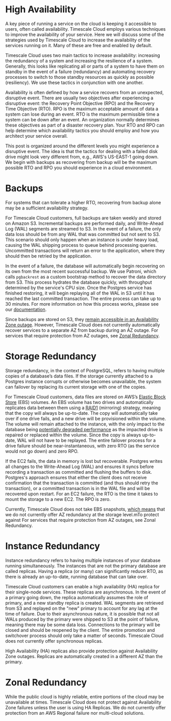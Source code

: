 # High Availability
A key piece of running a service on the cloud is keeping it accessible to users,
often called availability. Timescale Cloud employs various techniques to improve
the availability of your service. Here we will discuss some of the strategies
used by Timescale Cloud to increase the availability of the services running on
it. Many of these are free and enabled by default.

Timescale Cloud uses two main tactics to increase availability: increasing the
redundancy of a system and increasing the resilience of a system. Generally,
this looks like replicating all or parts of a system to have them on standby in
the event of a failure (redundancy) and automating recovery processes to switch
to those standby resources as quickly as possible (resiliency). We use these
tactics in conjunction with one another.

Availability is often defined by how a service recovers from an unexpected,
disruptive event. There are usually two objectives after experiencing a
disruptive event: the Recovery Point Objective (RPO) and the Recovery Time
Objective (RTO). RPO is the maximum acceptable amount of data a system can lose
during an event. RTO is the maximum permissible time a system can be down after
an event. An organization normally determines these objectives as part of a
disaster recovery plan. Your RTO and RPO can help determine which availability
tactics you should employ and how you architect your service overall.

This post is organized around the different levels you might experience a
disruptive event. The idea is that the tactics for dealing with a failed disk
drive might look very different from, e.g., AWS's US-EAST-1 going down. We begin
with backups as recovering from backup will be the maximum possible RTO and RPO
you should experience in a cloud environment.

# Backups
For systems that can tolerate a higher RTO, recovering from backup alone may be
a sufficient availability strategy. 

For Timescale Cloud customers, full backups are taken weekly and stored on
Amazon S3\. Incremental backups are performed daily, and Write-Ahead Log (WAL)
segments are streamed to S3\. In the event of a failure, the only data loss
should be from any WAL that was committed but not sent to S3\. This scenario
should only happen when an instance is under heavy load, causing the WAL
shipping process to queue behind processing queries. Uncommitted transactions
will return an error to the application, where they should then be retried by
the application.

In the event of a failure, the database will automatically begin recovering on
its own from the most recent successful backup. We use Patroni, which calls
`pgbackrest` as a custom bootstrap method to recover the data directory from
S3\. This process hydrates the database quickly, with throughput determined by
the service's CPU size. Once the Postgres service has finished restoring, it
will begin replaying all of the WAL in S3 until it has reached the last
committed transaction. The entire process can take up to 30 minutes. For more
information on how this process works, please see our
[<ins>documentation</ins>](https://docs.timescale.com/cloud/latest/backup-restore-cloud/). 

Since backups are stored on S3, they [remain accessible in an Availability Zone
outage](https://aws.amazon.com/s3/faqs/). However, Timescale Cloud does not
currently automatically recover services to a separate AZ from backup during an
AZ outage. For services that require protection from AZ outages, see <a
href="">Zonal Redundancy</a>.

# Storage Redundancy
Storage redundancy, in the context of PostgreSQL, refers to having multiple
copies of a database’s data files. If the storage currently attached to a
Postgres instance corrupts or otherwise becomes unavailable, the system can
failover by replacing its current storage with one of the copies. 

For Timescale Cloud customers, data files are stored on AWS’s [<ins>Elastic
Block
Store</ins>](https://docs.aws.amazon.com/AWSEC2/latest/UserGuide/ebs-volumes.html)
(EBS) volumes. An EBS volume has two drives and automatically replicates data
between them using a
[<ins>RAID1</ins>](https://forums.aws.amazon.com/thread.jspa?threadID=223363)
(mirroring) strategy, meaning that the copy will always be up-to-date. The copy
will automatically take over if one drive fails, and a new drive will be
provisioned within the volume. The volume will remain attached to the instance,
with the only impact to the database being [<ins>potentially degraded
performance</ins>](https://docs.aws.amazon.com/AWSEC2/latest/UserGuide/monitoring-volume-status.html)
as the impacted drive is repaired or replaced within the volume. Since the copy
is always up-to-date, WAL will not have to be replayed. The entire failover
process for a drive failure should be near-instantaneous, with zero RTO (as the
service would not go down) and zero RPO. 

If the EC2 fails, the data in memory is lost but recoverable. Postgres writes
all changes to the Write-Ahead Log (WAL) and ensures it syncs before recording a
transaction as committed and flushing the buffers to disk. Postgres's approach
ensures that either the client does not receive confirmation that the
transaction is committed (and thus should retry the transaction), or a committed
transaction is in the WAL file and will be recovered upon restart. For an EC2
failure, the RTO is the time it takes to mount the storage to a new EC2\. The
RPO is zero.

Currently, Timescale Cloud does not take EBS snapshots, [<ins>which
means</ins>](https://docs.aws.amazon.com/prescriptive-guidance/latest/backup-recovery/ec2-backup.html)
that we do not currently offer AZ redundancy at the storage level.mTo protect
against For services that require protection from AZ outages, see Zonal
Redundancy.

# Instance Redundancy
Instance redundancy refers to having multiple instances of your database running
simultaneously. The instances that are not the primary database are called
replicas. Having a replica (or many) can significantly reduce RTO, as there is
already an up-to-date, running database that can take over. 

Timescale Cloud customers can enable a high availability (HA) replica for their
single-node services. These replicas are asynchronous. In the event of a primary
going down, the replica automatically assumes the role of primary, and a new
standby replica is created. WAL segments are retrieved from S3 and replayed on
the "new" primary to account for any lag at the time of failure. Due to their
asynchronous nature, it is possible that not all WALs produced by the primary
were shipped to S3 at the point of failure, meaning there may be some data loss.
Connections to the primary will be closed and should be reopened by the client.
The entire promotion and switchover process should only take a matter of
seconds. Timescale Cloud does not currently offer synchronous replicas.

High Availability (HA) replicas also provide protection against Availability
Zone outages. Replicas are automatically created in a different AZ than the
primary.

# Zonal Redundancy
While the public cloud is highly reliable, entire portions of the cloud may be
unavailable at times. Timescale Cloud does not protect against Availability Zone
failures unless the user is using HA Replicas. We do not currently offer
protection from an AWS Regional failure nor multi-cloud solutions.
